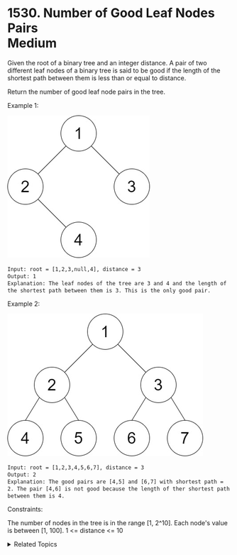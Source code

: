 # 1530. Number of Good Leaf Nodes Pairs<br> Medium

Given the root of a binary tree and an integer distance. A pair of two different leaf nodes of a binary tree is said to be good if the length of the shortest path between them is less than or equal to distance.

Return the number of good leaf node pairs in the tree.

Example 1:

![](assets/1.jpg)

```
Input: root = [1,2,3,null,4], distance = 3
Output: 1
Explanation: The leaf nodes of the tree are 3 and 4 and the length of the shortest path between them is 3. This is the only good pair.
```

Example 2:

![](assets/2.jpg)

```
Input: root = [1,2,3,4,5,6,7], distance = 3
Output: 2
Explanation: The good pairs are [4,5] and [6,7] with shortest path = 2. The pair [4,6] is not good because the length of ther shortest path between them is 4.
```

Constraints:

The number of nodes in the tree is in the range [1, 2^10].
Each node's value is between [1, 100].
1 <= distance <= 10

<details>

<summary> Related Topics </summary>

-   `Tree`
-   `Depth-first Search`

</details>